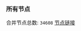 ### 所有节点
合并节点总数: `34608`
[节点链接](https://github.com/qjlxg/586/raw/refs/heads/master/sub/sub_merge_base64.txt)


